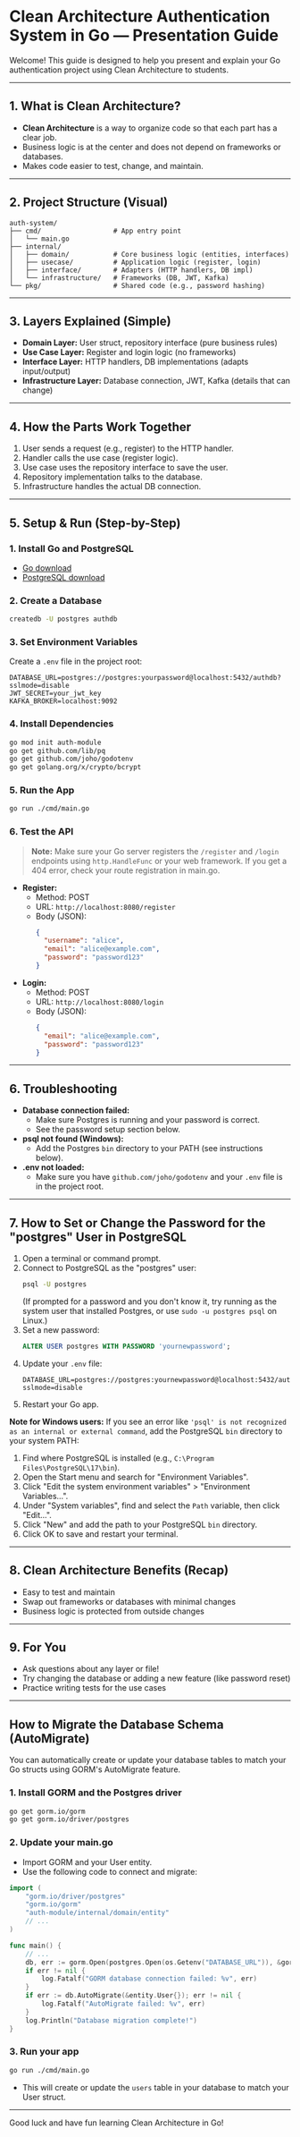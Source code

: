 # Clean Architecture Authentication System in Go — Presentation Guide

Welcome! This guide is designed to help you present and explain your Go authentication project using Clean Architecture to students.

---

## 1. What is Clean Architecture?

- **Clean Architecture** is a way to organize code so that each part has a clear job.
- Business logic is at the center and does not depend on frameworks or databases.
- Makes code easier to test, change, and maintain.

---

## 2. Project Structure (Visual)

```
auth-system/
├── cmd/                  # App entry point
│   └── main.go
├── internal/
│   ├── domain/           # Core business logic (entities, interfaces)
│   ├── usecase/          # Application logic (register, login)
│   ├── interface/        # Adapters (HTTP handlers, DB impl)
│   └── infrastructure/   # Frameworks (DB, JWT, Kafka)
└── pkg/                  # Shared code (e.g., password hashing)
```

---

## 3. Layers Explained (Simple)

- **Domain Layer:** User struct, repository interface (pure business rules)
- **Use Case Layer:** Register and login logic (no frameworks)
- **Interface Layer:** HTTP handlers, DB implementations (adapts input/output)
- **Infrastructure Layer:** Database connection, JWT, Kafka (details that can change)

---

## 4. How the Parts Work Together

1. User sends a request (e.g., register) to the HTTP handler.
2. Handler calls the use case (register logic).
3. Use case uses the repository interface to save the user.
4. Repository implementation talks to the database.
5. Infrastructure handles the actual DB connection.

---

## 5. Setup & Run (Step-by-Step)

### 1. Install Go and PostgreSQL

- [Go download](https://go.dev/dl/)
- [PostgreSQL download](https://www.postgresql.org/download/)

### 2. Create a Database

```sh
createdb -U postgres authdb
```

### 3. Set Environment Variables

Create a `.env` file in the project root:

```env
DATABASE_URL=postgres://postgres:yourpassword@localhost:5432/authdb?sslmode=disable
JWT_SECRET=your_jwt_key
KAFKA_BROKER=localhost:9092
```

### 4. Install Dependencies

```sh
go mod init auth-module
go get github.com/lib/pq
go get github.com/joho/godotenv
go get golang.org/x/crypto/bcrypt
```

### 5. Run the App

```sh
go run ./cmd/main.go
```

### 6. Test the API

> **Note:**
> Make sure your Go server registers the `/register` and `/login` endpoints using `http.HandleFunc` or your web framework. If you get a 404 error, check your route registration in main.go.

- **Register:**
  - Method: POST
  - URL: `http://localhost:8080/register`
  - Body (JSON):
    ```json
    {
      "username": "alice",
      "email": "alice@example.com",
      "password": "password123"
    }
    ```
- **Login:**
  - Method: POST
  - URL: `http://localhost:8080/login`
  - Body (JSON):
    ```json
    {
      "email": "alice@example.com",
      "password": "password123"
    }
    ```

---

## 6. Troubleshooting

- **Database connection failed:**
  - Make sure Postgres is running and your password is correct.
  - See the password setup section below.
- **psql not found (Windows):**
  - Add the Postgres `bin` directory to your PATH (see instructions below).
- **.env not loaded:**
  - Make sure you have `github.com/joho/godotenv` and your `.env` file is in the project root.

---

## 7. How to Set or Change the Password for the "postgres" User in PostgreSQL

1. Open a terminal or command prompt.
2. Connect to PostgreSQL as the "postgres" user:
   ```sh
   psql -U postgres
   ```
   (If prompted for a password and you don't know it, try running as the system user that installed Postgres, or use `sudo -u postgres psql` on Linux.)
3. Set a new password:
   ```sql
   ALTER USER postgres WITH PASSWORD 'yournewpassword';
   ```
4. Update your `.env` file:
   ```env
   DATABASE_URL=postgres://postgres:yournewpassword@localhost:5432/authdb?sslmode=disable
   ```
5. Restart your Go app.

**Note for Windows users:**
If you see an error like `'psql' is not recognized as an internal or external command`, add the PostgreSQL `bin` directory to your system PATH:

1. Find where PostgreSQL is installed (e.g., `C:\Program Files\PostgreSQL\17\bin`).
2. Open the Start menu and search for "Environment Variables".
3. Click "Edit the system environment variables" > "Environment Variables...".
4. Under "System variables", find and select the `Path` variable, then click "Edit...".
5. Click "New" and add the path to your PostgreSQL `bin` directory.
6. Click OK to save and restart your terminal.

---

## 8. Clean Architecture Benefits (Recap)

- Easy to test and maintain
- Swap out frameworks or databases with minimal changes
- Business logic is protected from outside changes

---

## 9. For You

- Ask questions about any layer or file!
- Try changing the database or adding a new feature (like password reset)
- Practice writing tests for the use cases

---

## How to Migrate the Database Schema (AutoMigrate)

You can automatically create or update your database tables to match your Go structs using GORM's AutoMigrate feature.

### 1. Install GORM and the Postgres driver

```sh
go get gorm.io/gorm
go get gorm.io/driver/postgres
```

### 2. Update your main.go

- Import GORM and your User entity.
- Use the following code to connect and migrate:

```go
import (
    "gorm.io/driver/postgres"
    "gorm.io/gorm"
    "auth-module/internal/domain/entity"
    // ...
)

func main() {
    // ...
    db, err := gorm.Open(postgres.Open(os.Getenv("DATABASE_URL")), &gorm.Config{})
    if err != nil {
        log.Fatalf("GORM database connection failed: %v", err)
    }
    if err := db.AutoMigrate(&entity.User{}); err != nil {
        log.Fatalf("AutoMigrate failed: %v", err)
    }
    log.Println("Database migration complete!")
}
```

### 3. Run your app

```sh
go run ./cmd/main.go
```

- This will create or update the `users` table in your database to match your User struct.

---

Good luck and have fun learning Clean Architecture in Go!
